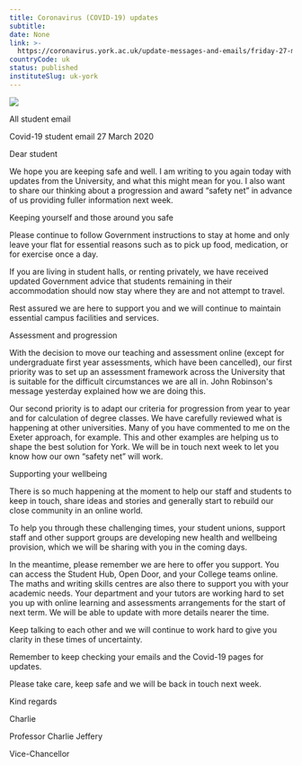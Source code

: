 ```yaml
---
title: Coronavirus (COVID-19) updates
subtitle: 
date: None
link: >-
  https://coronavirus.york.ac.uk/update-messages-and-emails/friday-27-march-student-email
countryCode: uk
status: published
instituteSlug: uk-york
---
```

![](https://lh4.googleusercontent.com/7SFGerL1e8_nNxORbP09lqQKO3XfKs_ZGtlynsgKlkeRulD3ck1QvA1B5Ziz36qnTAnxWYwpUxAJ68Lu6xrye4B_Q2yQVnAt)

All student email

Covid-19 student email 27 March 2020

Dear student

We hope you are keeping safe and well. I am writing to you again today with updates from the University, and what this might mean for you. I also want to share our thinking about a progression and award “safety net” in advance of us providing fuller information next week.

Keeping yourself and those around you safe

Please continue to follow Government instructions to stay at home and only leave your flat for essential reasons such as to pick up food, medication, or for exercise once a day.

If you are living in student halls, or renting privately, we have received updated Government advice that students remaining in their accommodation should now stay where they are and not attempt to travel.

Rest assured we are here to support you and we will continue to maintain essential campus facilities and services.

Assessment and progression

With the decision to move our teaching and assessment online (except for undergraduate first year assessments, which have been cancelled), our first priority was to set up an assessment framework across the University that is suitable for the difficult circumstances we are all in. John Robinson's message yesterday explained how we are doing this.

Our second priority is to adapt our criteria for progression from year to year and for calculation of degree classes. We have carefully reviewed what is happening at other universities. Many of you have commented to me on the Exeter approach, for example. This and other examples are helping us to shape the best solution for York. We will be in touch next week to let you know how our own “safety net” will work.

Supporting your wellbeing

There is so much happening at the moment to help our staff and students to keep in touch, share ideas and stories and generally start to rebuild our close community in an online world.

To help you through these challenging times, your student unions, support staff and other support groups are developing new health and wellbeing provision, which we will be sharing with you in the coming days.

In the meantime, please remember we are here to offer you support. You can access the Student Hub, Open Door, and your College teams online. The maths and writing skills centres are also there to support you with your academic needs. Your department and your tutors are working hard to set you up with online learning and assessments arrangements for the start of next term. We will be able to update with more details nearer the time.

Keep talking to each other and we will continue to work hard to give you clarity in these times of uncertainty.

Remember to keep checking your emails and the Covid-19 pages for updates.

Please take care, keep safe and we will be back in touch next week.





Kind regards

Charlie

Professor Charlie Jeffery

Vice-Chancellor



